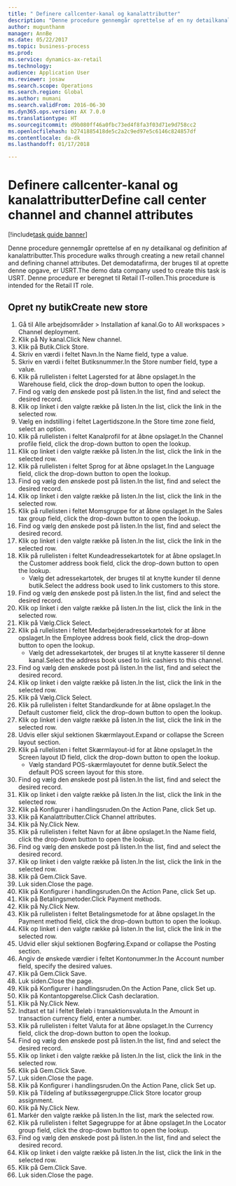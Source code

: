 ```yaml
--- 
title: " Definere callcenter-kanal og kanalattributter"
description: "Denne procedure gennemgår oprettelse af en ny detailkanal og definition af kanalattributter."
author: mugunthanm
manager: AnnBe
ms.date: 05/22/2017
ms.topic: business-process
ms.prod: 
ms.service: dynamics-ax-retail
ms.technology: 
audience: Application User
ms.reviewer: josaw
ms.search.scope: Operations
ms.search.region: Global
ms.author: mumani
ms.search.validFrom: 2016-06-30
ms.dyn365.ops.version: AX 7.0.0
ms.translationtype: HT
ms.sourcegitcommit: d9b080ff46a0fbc73ed4f8fa3f03d71e9d758cc2
ms.openlocfilehash: b2741885418de5c2a2c9ed97e5c6146c824857df
ms.contentlocale: da-dk
ms.lasthandoff: 01/17/2018

---
```

# <a name="define-call-center-channel-and-channel-attributes"></a><span data-ttu-id="51fb2-103"> Definere callcenter-kanal og kanalattributter</span><span class="sxs-lookup"><span data-stu-id="51fb2-103">Define call center channel and channel attributes</span></span>

[!include[task guide banner](../includes/task-guide-banner.md)]

<span data-ttu-id="51fb2-104">Denne procedure gennemgår oprettelse af en ny detailkanal og definition af kanalattributter.</span><span class="sxs-lookup"><span data-stu-id="51fb2-104">This procedure walks through creating a new retail channel and defining channel attributes.</span></span> <span data-ttu-id="51fb2-105">Det demodatafirma, der bruges til at oprette denne opgave, er USRT.</span><span class="sxs-lookup"><span data-stu-id="51fb2-105">The demo data company used to create this task is USRT.</span></span> <span data-ttu-id="51fb2-106">Denne procedure er beregnet til Retail IT-rollen.</span><span class="sxs-lookup"><span data-stu-id="51fb2-106">This procedure is intended for the Retail IT role.</span></span>


## <a name="create-new-store"></a><span data-ttu-id="51fb2-107">Opret ny butik</span><span class="sxs-lookup"><span data-stu-id="51fb2-107">Create new store</span></span>
1. <span data-ttu-id="51fb2-108">Gå til Alle arbejdsområder > Installation af kanal.</span><span class="sxs-lookup"><span data-stu-id="51fb2-108">Go to All workspaces > Channel deployment.</span></span>
2. <span data-ttu-id="51fb2-109">Klik på Ny kanal.</span><span class="sxs-lookup"><span data-stu-id="51fb2-109">Click New channel.</span></span>
3. <span data-ttu-id="51fb2-110">Klik på Butik.</span><span class="sxs-lookup"><span data-stu-id="51fb2-110">Click Store.</span></span>
4. <span data-ttu-id="51fb2-111">Skriv en værdi i feltet Navn.</span><span class="sxs-lookup"><span data-stu-id="51fb2-111">In the Name field, type a value.</span></span>
5. <span data-ttu-id="51fb2-112">Skriv en værdi i feltet Butiksnummer.</span><span class="sxs-lookup"><span data-stu-id="51fb2-112">In the Store number field, type a value.</span></span>
6. <span data-ttu-id="51fb2-113">Klik på rullelisten i feltet Lagersted for at åbne opslaget.</span><span class="sxs-lookup"><span data-stu-id="51fb2-113">In the Warehouse field, click the drop-down button to open the lookup.</span></span>
7. <span data-ttu-id="51fb2-114">Find og vælg den ønskede post på listen.</span><span class="sxs-lookup"><span data-stu-id="51fb2-114">In the list, find and select the desired record.</span></span>
8. <span data-ttu-id="51fb2-115">Klik op linket i den valgte række på listen.</span><span class="sxs-lookup"><span data-stu-id="51fb2-115">In the list, click the link in the selected row.</span></span>
9. <span data-ttu-id="51fb2-116">Vælg en indstilling i feltet Lagertidszone.</span><span class="sxs-lookup"><span data-stu-id="51fb2-116">In the Store time zone field, select an option.</span></span>
10. <span data-ttu-id="51fb2-117">Klik på rullelisten i feltet Kanalprofil for at åbne opslaget.</span><span class="sxs-lookup"><span data-stu-id="51fb2-117">In the Channel profile field, click the drop-down button to open the lookup.</span></span>
11. <span data-ttu-id="51fb2-118">Klik op linket i den valgte række på listen.</span><span class="sxs-lookup"><span data-stu-id="51fb2-118">In the list, click the link in the selected row.</span></span>
12. <span data-ttu-id="51fb2-119">Klik på rullelisten i feltet Sprog for at åbne opslaget.</span><span class="sxs-lookup"><span data-stu-id="51fb2-119">In the Language field, click the drop-down button to open the lookup.</span></span>
13. <span data-ttu-id="51fb2-120">Find og vælg den ønskede post på listen.</span><span class="sxs-lookup"><span data-stu-id="51fb2-120">In the list, find and select the desired record.</span></span>
14. <span data-ttu-id="51fb2-121">Klik op linket i den valgte række på listen.</span><span class="sxs-lookup"><span data-stu-id="51fb2-121">In the list, click the link in the selected row.</span></span>
15. <span data-ttu-id="51fb2-122">Klik på rullelisten i feltet Momsgruppe for at åbne opslaget.</span><span class="sxs-lookup"><span data-stu-id="51fb2-122">In the Sales tax group field, click the drop-down button to open the lookup.</span></span>
16. <span data-ttu-id="51fb2-123">Find og vælg den ønskede post på listen.</span><span class="sxs-lookup"><span data-stu-id="51fb2-123">In the list, find and select the desired record.</span></span>
17. <span data-ttu-id="51fb2-124">Klik op linket i den valgte række på listen.</span><span class="sxs-lookup"><span data-stu-id="51fb2-124">In the list, click the link in the selected row.</span></span>
18. <span data-ttu-id="51fb2-125">Klik på rullelisten i feltet Kundeadressekartotek for at åbne opslaget.</span><span class="sxs-lookup"><span data-stu-id="51fb2-125">In the Customer address book field, click the drop-down button to open the lookup.</span></span>
    * <span data-ttu-id="51fb2-126">Vælg det adressekartotek, der bruges til at knytte kunder til denne butik.</span><span class="sxs-lookup"><span data-stu-id="51fb2-126">Select the address book used to link customers to this store.</span></span>  
19. <span data-ttu-id="51fb2-127">Find og vælg den ønskede post på listen.</span><span class="sxs-lookup"><span data-stu-id="51fb2-127">In the list, find and select the desired record.</span></span>
20. <span data-ttu-id="51fb2-128">Klik op linket i den valgte række på listen.</span><span class="sxs-lookup"><span data-stu-id="51fb2-128">In the list, click the link in the selected row.</span></span>
21. <span data-ttu-id="51fb2-129">Klik på Vælg.</span><span class="sxs-lookup"><span data-stu-id="51fb2-129">Click Select.</span></span>
22. <span data-ttu-id="51fb2-130">Klik på rullelisten i feltet Medarbejderadressekartotek for at åbne opslaget.</span><span class="sxs-lookup"><span data-stu-id="51fb2-130">In the Employee address book field, click the drop-down button to open the lookup.</span></span>
    * <span data-ttu-id="51fb2-131">Vælg det adressekartotek, der bruges til at knytte kasserer til denne kanal.</span><span class="sxs-lookup"><span data-stu-id="51fb2-131">Select the address book used to link cashiers to this channel.</span></span>  
23. <span data-ttu-id="51fb2-132">Find og vælg den ønskede post på listen.</span><span class="sxs-lookup"><span data-stu-id="51fb2-132">In the list, find and select the desired record.</span></span>
24. <span data-ttu-id="51fb2-133">Klik op linket i den valgte række på listen.</span><span class="sxs-lookup"><span data-stu-id="51fb2-133">In the list, click the link in the selected row.</span></span>
25. <span data-ttu-id="51fb2-134">Klik på Vælg.</span><span class="sxs-lookup"><span data-stu-id="51fb2-134">Click Select.</span></span>
26. <span data-ttu-id="51fb2-135">Klik på rullelisten i feltet Standardkunde for at åbne opslaget.</span><span class="sxs-lookup"><span data-stu-id="51fb2-135">In the Default customer field, click the drop-down button to open the lookup.</span></span>
27. <span data-ttu-id="51fb2-136">Klik op linket i den valgte række på listen.</span><span class="sxs-lookup"><span data-stu-id="51fb2-136">In the list, click the link in the selected row.</span></span>
28. <span data-ttu-id="51fb2-137">Udvis eller skjul sektionen Skærmlayout.</span><span class="sxs-lookup"><span data-stu-id="51fb2-137">Expand or collapse the Screen layout section.</span></span>
29. <span data-ttu-id="51fb2-138">Klik på rullelisten i feltet Skærmlayout-id for at åbne opslaget.</span><span class="sxs-lookup"><span data-stu-id="51fb2-138">In the Screen layout ID field, click the drop-down button to open the lookup.</span></span>
    * <span data-ttu-id="51fb2-139">Vælg standard POS-skærmlayoutet for denne butik.</span><span class="sxs-lookup"><span data-stu-id="51fb2-139">Select the default POS screen layout for this store.</span></span>  
30. <span data-ttu-id="51fb2-140">Find og vælg den ønskede post på listen.</span><span class="sxs-lookup"><span data-stu-id="51fb2-140">In the list, find and select the desired record.</span></span>
31. <span data-ttu-id="51fb2-141">Klik op linket i den valgte række på listen.</span><span class="sxs-lookup"><span data-stu-id="51fb2-141">In the list, click the link in the selected row.</span></span>
32. <span data-ttu-id="51fb2-142">Klik på Konfigurer i handlingsruden.</span><span class="sxs-lookup"><span data-stu-id="51fb2-142">On the Action Pane, click Set up.</span></span>
33. <span data-ttu-id="51fb2-143">Klik på Kanalattributter.</span><span class="sxs-lookup"><span data-stu-id="51fb2-143">Click Channel attributes.</span></span>
34. <span data-ttu-id="51fb2-144">Klik på Ny.</span><span class="sxs-lookup"><span data-stu-id="51fb2-144">Click New.</span></span>
35. <span data-ttu-id="51fb2-145">Klik på rullelisten i feltet Navn for at åbne opslaget.</span><span class="sxs-lookup"><span data-stu-id="51fb2-145">In the Name field, click the drop-down button to open the lookup.</span></span>
36. <span data-ttu-id="51fb2-146">Find og vælg den ønskede post på listen.</span><span class="sxs-lookup"><span data-stu-id="51fb2-146">In the list, find and select the desired record.</span></span>
37. <span data-ttu-id="51fb2-147">Klik op linket i den valgte række på listen.</span><span class="sxs-lookup"><span data-stu-id="51fb2-147">In the list, click the link in the selected row.</span></span>
38. <span data-ttu-id="51fb2-148">Klik på Gem.</span><span class="sxs-lookup"><span data-stu-id="51fb2-148">Click Save.</span></span>
39. <span data-ttu-id="51fb2-149">Luk siden.</span><span class="sxs-lookup"><span data-stu-id="51fb2-149">Close the page.</span></span>
40. <span data-ttu-id="51fb2-150">Klik på Konfigurer i handlingsruden.</span><span class="sxs-lookup"><span data-stu-id="51fb2-150">On the Action Pane, click Set up.</span></span>
41. <span data-ttu-id="51fb2-151">Klik på Betalingsmetoder.</span><span class="sxs-lookup"><span data-stu-id="51fb2-151">Click Payment methods.</span></span>
42. <span data-ttu-id="51fb2-152">Klik på Ny.</span><span class="sxs-lookup"><span data-stu-id="51fb2-152">Click New.</span></span>
43. <span data-ttu-id="51fb2-153">Klik på rullelisten i feltet Betalingsmetode for at åbne opslaget.</span><span class="sxs-lookup"><span data-stu-id="51fb2-153">In the Payment method field, click the drop-down button to open the lookup.</span></span>
44. <span data-ttu-id="51fb2-154">Klik op linket i den valgte række på listen.</span><span class="sxs-lookup"><span data-stu-id="51fb2-154">In the list, click the link in the selected row.</span></span>
45. <span data-ttu-id="51fb2-155">Udvid eller skjul sektionen Bogføring.</span><span class="sxs-lookup"><span data-stu-id="51fb2-155">Expand or collapse the Posting section.</span></span>
46. <span data-ttu-id="51fb2-156">Angiv de ønskede værdier i feltet Kontonummer.</span><span class="sxs-lookup"><span data-stu-id="51fb2-156">In the Account number field, specify the desired values.</span></span>
47. <span data-ttu-id="51fb2-157">Klik på Gem.</span><span class="sxs-lookup"><span data-stu-id="51fb2-157">Click Save.</span></span>
48. <span data-ttu-id="51fb2-158">Luk siden.</span><span class="sxs-lookup"><span data-stu-id="51fb2-158">Close the page.</span></span>
49. <span data-ttu-id="51fb2-159">Klik på Konfigurer i handlingsruden.</span><span class="sxs-lookup"><span data-stu-id="51fb2-159">On the Action Pane, click Set up.</span></span>
50. <span data-ttu-id="51fb2-160">Klik på Kontantopgørelse.</span><span class="sxs-lookup"><span data-stu-id="51fb2-160">Click Cash declaration.</span></span>
51. <span data-ttu-id="51fb2-161">Klik på Ny.</span><span class="sxs-lookup"><span data-stu-id="51fb2-161">Click New.</span></span>
52. <span data-ttu-id="51fb2-162">Indtast et tal i feltet Beløb i transaktionsvaluta.</span><span class="sxs-lookup"><span data-stu-id="51fb2-162">In the Amount in transaction currency field, enter a number.</span></span>
53. <span data-ttu-id="51fb2-163">Klik på rullelisten i feltet Valuta for at åbne opslaget.</span><span class="sxs-lookup"><span data-stu-id="51fb2-163">In the Currency field, click the drop-down button to open the lookup.</span></span>
54. <span data-ttu-id="51fb2-164">Find og vælg den ønskede post på listen.</span><span class="sxs-lookup"><span data-stu-id="51fb2-164">In the list, find and select the desired record.</span></span>
55. <span data-ttu-id="51fb2-165">Klik op linket i den valgte række på listen.</span><span class="sxs-lookup"><span data-stu-id="51fb2-165">In the list, click the link in the selected row.</span></span>
56. <span data-ttu-id="51fb2-166">Klik på Gem.</span><span class="sxs-lookup"><span data-stu-id="51fb2-166">Click Save.</span></span>
57. <span data-ttu-id="51fb2-167">Luk siden.</span><span class="sxs-lookup"><span data-stu-id="51fb2-167">Close the page.</span></span>
58. <span data-ttu-id="51fb2-168">Klik på Konfigurer i handlingsruden.</span><span class="sxs-lookup"><span data-stu-id="51fb2-168">On the Action Pane, click Set up.</span></span>
59. <span data-ttu-id="51fb2-169">Klik på Tildeling af butikssøgergruppe.</span><span class="sxs-lookup"><span data-stu-id="51fb2-169">Click Store locator group assignment.</span></span>
60. <span data-ttu-id="51fb2-170">Klik på Ny.</span><span class="sxs-lookup"><span data-stu-id="51fb2-170">Click New.</span></span>
61. <span data-ttu-id="51fb2-171">Markér den valgte række på listen.</span><span class="sxs-lookup"><span data-stu-id="51fb2-171">In the list, mark the selected row.</span></span>
62. <span data-ttu-id="51fb2-172">Klik på rullelisten i feltet Søgegruppe for at åbne opslaget.</span><span class="sxs-lookup"><span data-stu-id="51fb2-172">In the Locator group field, click the drop-down button to open the lookup.</span></span>
63. <span data-ttu-id="51fb2-173">Find og vælg den ønskede post på listen.</span><span class="sxs-lookup"><span data-stu-id="51fb2-173">In the list, find and select the desired record.</span></span>
64. <span data-ttu-id="51fb2-174">Klik op linket i den valgte række på listen.</span><span class="sxs-lookup"><span data-stu-id="51fb2-174">In the list, click the link in the selected row.</span></span>
65. <span data-ttu-id="51fb2-175">Klik på Gem.</span><span class="sxs-lookup"><span data-stu-id="51fb2-175">Click Save.</span></span>
66. <span data-ttu-id="51fb2-176">Luk siden.</span><span class="sxs-lookup"><span data-stu-id="51fb2-176">Close the page.</span></span>


